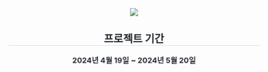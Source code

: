 <div align= "center">
    <img src="https://capsule-render.vercel.app/api?type=rounded&color=0:a5bbe9,100:a4dbc6&height=180&text=Project%20Doong-doong%20✈️%20&animation=fadeIn&fontColor=000000&fontSize=40" />
    </div>
    <div align= "center"> 
    <h2 style="border-bottom: 1px solid #d8dee4; color: #282d33;"> 프로젝트 기간 </h2>  
    <div style="font-weight: 700; font-size: 15px; text-align: center; color: #282d33;"> 2024년 4월 19일 ~ 2024년 5월 20일 </div> 
    </div>
    
